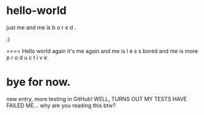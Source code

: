 # hello-world
just me
and me is b o r e d .

:)

====
Hello world again
it's me again
and me is l e s s bored
and me is more p r o d u c t i v e

bye for now.
====
new entry, more testing in GitHub!
WELL, TURNS OUT MY TESTS HAVE FAILED ME...
why are you reading this btw?
